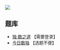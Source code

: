 ![](https://cn.sudoku.today/pic/03/battenburg/64769_346619.png)

## 题库
- [独·数之道](http://www.sudokufans.org.cn/lx/game.index.php?type=bb) 【需要登录】
- [今日数独](https://cn.sudoku.today/g-battenburg-sudoku/) 【选题不便】